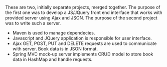 These are two, initially separate projects, merged together. The purpose of the first one was to develop a JS/JQuery front end interface that works with provided server using Ajax and JSON. The purpose of the second project was to write such a server.

- Maven is used to manage dependecies.
- Javascript and JQuery application is responsible for user interface.
- Ajax GET, POST, PUT and DELETE requests are used to communicate with server. Book data is in JSON format.
- Spring MVC mock-up server implements CRUD model to store book data in HashMap and handle requests.